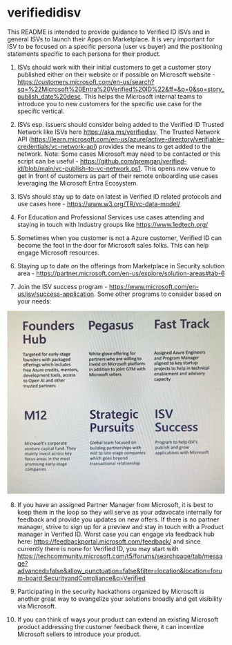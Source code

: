# verifiedidisv

This README is intended to provide guidance to Verified ID ISVs and in general ISVs to launch their Apps on Marketplace. It is very important for ISV to be focused on a specific persona (user vs buyer) and the positioning statements specific to each persona for their product. 

1. ISVs should work with their initial customers to get a customer story published either on their website or if possible on Microsoft website - https://customers.microsoft.com/en-us/search?sq=%22Microsoft%20Entra%20Verified%20ID%22&ff=&p=0&so=story_publish_date%20desc. This helps the Microsoft internal teams to introduce you to new customers for the specific use case for the specific vertical.

2. ISVs esp. issuers should consider being added to the Verified ID Trusted Network like ISVs here https://aka.ms/verifiedisv. The Trusted Network API (https://learn.microsoft.com/en-us/azure/active-directory/verifiable-credentials/vc-network-api) provides the means to get added to the network. Note: Some cases Microsoft may need to be contacted or this script can be useful - https://github.com/premgan/verified-id/blob/main/vc-publish-to-vc-network.ps1. This opens new venue to get in front of customers as part of their remote onboarding use cases leveraging the Microsoft Entra Ecosystem.

3. ISVs should stay up to date on latest in Verified ID related protocols and use cases here - https://www.w3.org/TR/vc-data-model/ 

4. For Education and Professional Services use cases attending and staying in touch with Industry groups like https://www.1edtech.org/

5. Sometimes when you customer is not a Azure customer, Verified ID can become the foot in the door for Microsoft sales folks. This can help engage Microsoft resources. 

6. Staying up to date on the offerings from Marketplace in Security solution area - https://partner.microsoft.com/en-us/explore/solution-areas#tab-6

7. Join the ISV success program - https://www.microsoft.com/en-us/isv/success-application. Some other programs to consider based on your needs:

![ISV programs](image.png)

8. If you have an assigned Partner Manager from Microsoft, it is best to keep them in the loop so they will serve as your adavocate internally for feedback and provide you updates on new offers. If there is no partner manager, strive to sign up for a preview and stay in touch with a Product manager in Verified ID. Worst case you can engage via feedback hub here: https://feedbackportal.microsoft.com/feedback/ and since currently there is none for Verified ID, you may start with https://techcommunity.microsoft.com/t5/forums/searchpage/tab/message?advanced=false&allow_punctuation=false&filter=location&location=forum-board:SecurityandCompliance&q=Verified 

9. Participating in the security hackathons organized by Microsoft is another great way to evangelize your solutions broadly and get visibility via Microsoft.

10. If you can think of ways your product can extend an existing Microsoft product addressing the customer feedback there, it can incentize Microsoft sellers to introduce your product.
